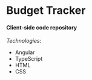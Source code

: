 # Budget Tracker

#### Client-side code repository

_Technologies_:

- Angular
- TypeScript
- HTML
- CSS
